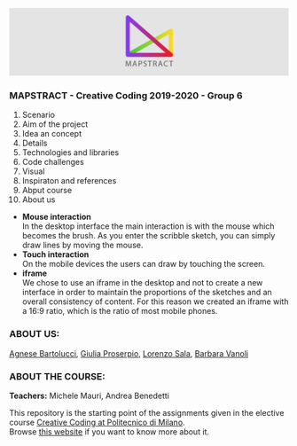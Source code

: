 ![Header](assets/header.png)
### MAPSTRACT - Creative Coding 2019-2020 - Group 6


<ol>
  <li> Scenario </li>
  <li> Aim of the project </li>
  <li> Idea an concept </li>
  <li> Details </li>
  <li> Technologies and libraries </li>
  <li> Code challenges </li>
  <li> Visual </li>
  <li> Inspiraton and references </li>
  <li> Abput course </li>
  <li> About us</li>
</ol>

<ul>
  <li>
    <b> Mouse interaction </b></br>
    In the desktop interface the main interaction is with the mouse which becomes the brush. As you enter the scribble sketch, you can simply draw lines by moving the mouse.
  </li>
  <li>
    <b> Touch interaction </b></br>
    On the mobile devices the users can draw by touching the screen.  
  </li>
  <li>  
    <b> iframe </b></br>
     We chose to use an iframe in the desktop and not to create a new interface in order to maintain the proportions of the sketches and an overall consistency of content. For this reason we created an iframe with a 16:9 ratio, which is the ratio of most mobile phones.
   </li>
  </ul>



### ABOUT US:
[Agnese Bartolucci](), [Giulia Proserpio](), [Lorenzo Sala](), [Barbara Vanoli]()

### ABOUT THE COURSE:
**Teachers:** Michele Mauri, Andrea Benedetti

This repository is the starting point of the assignments given in the elective course [Creative Coding at Politecnico di Milano](https://www11.ceda.polimi.it/schedaincarico/schedaincarico/controller/scheda_pubblica/SchedaPublic.do?&evn_default=evento&c_classe=696598&__pj0=0&__pj1=3ed8420c42c849845b5caa3de626e8fc).</br>
Browse [this website](https://drawwithcode.github.io/) if you want to know more about it.
